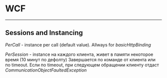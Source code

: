 # WCF #
-----------------------------------------------------------

## Sessions and Instancing ##

*PerCall* - instance per call (default value). Allways for *basicHttpBinding*

*PerSession* - instance на каждого клиента, живет в памяти некоторое время (10 минут по дефолту)
	Завершается по команде от клиента или по timeout. Если по timeout, при следующем обращении
	клиенту отдаст *CommunicationObjectFaultedException*
